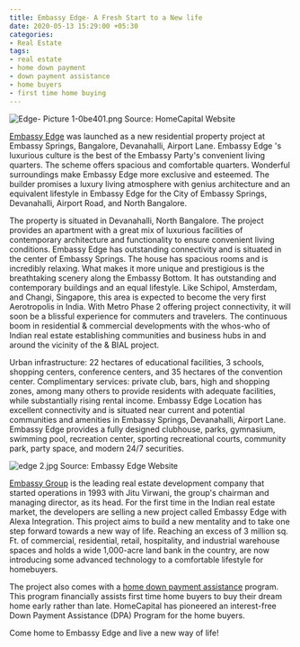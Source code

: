 ```yaml
---
title: Embassy Edge- A Fresh Start to a New life
date: 2020-05-13 15:29:00 +05:30
categories:
- Real Estate
tags:
- real estate
- home down payment
- down payment assistance
- home buyers
- first time home buying
---
```


![Edge- Picture 1-0be401.png](/uploads/Edge-%20Picture%201-0be401.png)
Source: HomeCapital Website

[Embassy Edge](https://homecapital.in/property/90/embassy-edge-3-bhk) was launched as a new residential property project at Embassy Springs, Bangalore, Devanahalli, Airport Lane.  Embassy Edge 's luxurious culture is the best of the Embassy Party's convenient living quarters. The scheme offers spacious and comfortable quarters. Wonderful surroundings make Embassy Edge more exclusive and esteemed. The builder promises a luxury living atmosphere with genius architecture and an equivalent lifestyle in Embassy Edge for the City of Embassy Springs, Devanahalli, Airport Road, and North Bangalore. 

The property is situated in Devanahalli, North Bangalore. The project provides an apartment with a great mix of luxurious facilities of contemporary architecture and functionality to ensure convenient living conditions. Embassy Edge has outstanding connectivity and is situated in the center of Embassy Springs. The house has spacious rooms and is incredibly relaxing. What makes it more unique and prestigious is the breathtaking scenery along the Embassy Bottom. It has outstanding and contemporary buildings and an equal lifestyle. Like Schipol, Amsterdam, and Changi, Singapore, this area is expected to become the very first Aerotropolis in India. 
With Metro Phase 2 offering project connectivity, it will soon be a blissful experience for commuters and travelers. The continuous boom in residential & commercial developments with the whos-who of Indian real estate establishing communities and business hubs in and around the vicinity of the & BIAL project.


Urban infrastructure: 22 hectares of educational facilities, 3 schools, shopping centers, conference centers, and 35 hectares of the convention center. Complimentary services: private club, bars, high and shopping zones, among many others to provide residents with adequate facilities, while substantially rising rental income. Embassy Edge Location has excellent connectivity and is situated near current and potential communities and amenities in Embassy Springs, Devanahalli, Airport Lane. Embassy Edge provides a fully designed clubhouse, parks, gymnasium, swimming pool, recreation center, sporting recreational courts, community park, party space, and modern 24/7 securities.

![edge 2.jpg](/uploads/edge%202.jpg)
Source: Embassy Edge Website

[Embassy Group](https://homecapital.in/offering) is the leading real estate development company that started operations in 1993 with Jitu Virwani, the group's chairman and managing director, as its head. For the first time in the Indian real estate market, the developers are selling a new project called Embassy Edge with Alexa Integration. This project aims to build a new mentality and to take one step forward towards a new way of life. Reaching an excess of 3 million sq. Ft. of commercial, residential, retail, hospitality, and industrial warehouse spaces and holds a wide 1,000-acre land bank in the country, are now introducing some advanced technology to a comfortable lifestyle for homebuyers.

The project also comes with a [home down payment assistance](https://homecapital.in) program. This program financially assists first time home buyers to buy their dream home early rather than late. HomeCapital has pioneered an interest-free Down Payment Assistance (DPA) Program for the home buyers.

Come home to Embassy Edge and live a new way of life!
